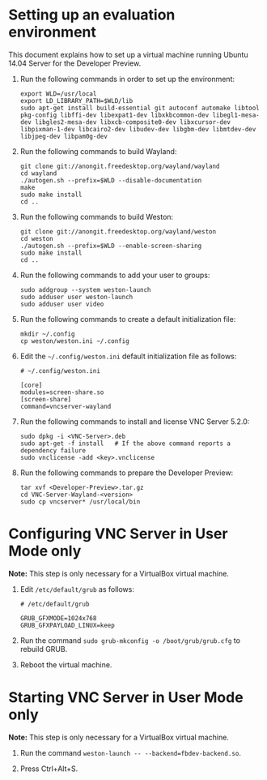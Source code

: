 Setting up an evaluation environment
====================================

This document explains how to set up a virtual machine running Ubuntu 14.04 Server for the Developer Preview.

1. Run the following commands in order to set up the environment:

   ```
   export WLD=/usr/local
   export LD_LIBRARY_PATH=$WLD/lib
   sudo apt-get install build-essential git autoconf automake libtool pkg-config libffi-dev libexpat1-dev libxkbcommon-dev libegl1-mesa-dev libgles2-mesa-dev libxcb-composite0-dev libxcursor-dev libpixman-1-dev libcairo2-dev libudev-dev libgbm-dev libmtdev-dev libjpeg-dev libpam0g-dev
   ```

2. Run the following commands to build Wayland:

   ```
   git clone git://anongit.freedesktop.org/wayland/wayland
   cd wayland
   ./autogen.sh --prefix=$WLD --disable-documentation
   make
   sudo make install
   cd ..
   ```

3. Run the following commands to build Weston:

   ```
   git clone git://anongit.freedesktop.org/wayland/weston
   cd weston
   ./autogen.sh --prefix=$WLD --enable-screen-sharing
   sudo make install
   cd ..
   ```

4. Run the following commands to add your user to groups:

   ```
   sudo addgroup --system weston-launch
   sudo adduser user weston-launch
   sudo adduser user video
   ```

5. Run the following commands to create a default initialization file:

   ```
   mkdir ~/.config
   cp weston/weston.ini ~/.config
   ``` 

6. Edit the ``~/.config/weston.ini`` default initialization file as follows:

   ```
   # ~/.config/weston.ini
   
   [core]
   modules=screen-share.so
   [screen-share]
   command=vncserver-wayland
   ```

7. Run the following commands to install and license VNC Server 5.2.0:

   ```
   sudo dpkg -i <VNC-Server>.deb
   sudo apt-get -f install   # If the above command reports a dependency failure
   sudo vnclicense -add <key>.vnclicense
   ```

8. Run the following commands to prepare the Developer Preview:

   ```
   tar xvf <Developer-Preview>.tar.gz
   cd VNC-Server-Wayland-<version>
   sudo cp vncserver* /usr/local/bin
   ```

Configuring VNC Server in User Mode only
========================================

**Note:** This step is only necessary for a VirtualBox virtual machine.

1. Edit ``/etc/default/grub`` as follows:

   ```
   # /etc/default/grub
   
   GRUB_GFXMODE=1024x768
   GRUB_GFXPAYLOAD_LINUX=keep
   ```
   
2. Run the command ``sudo grub-mkconfig -o /boot/grub/grub.cfg`` to rebuild GRUB.

3. Reboot the virtual machine.

Starting VNC Server in User Mode only
=====================================

**Note:** This step is only necessary for a VirtualBox virtual machine.

1. Run the command ``weston-launch -- --backend=fbdev-backend.so``.

2. Press Ctrl+Alt+S.
